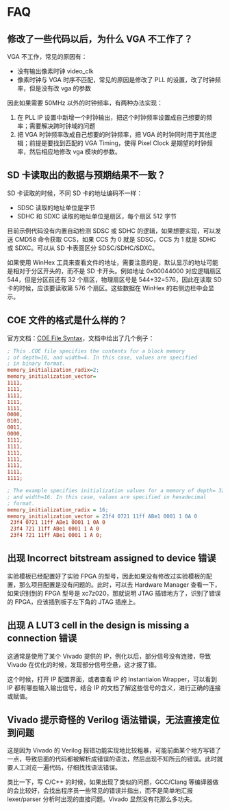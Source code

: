 # FAQ

## 修改了一些代码以后，为什么 VGA 不工作了？

VGA 不工作，常见的原因有：

- 没有输出像素时钟 video_clk
- 像素时钟与 VGA 时序不匹配，常见的原因是修改了 PLL 的设置，改了时钟频率，但是没有改 vga 的参数

因此如果需要 50MHz 以外的时钟频率，有两种办法实现：

1. 在 PLL IP 设置中新增一个时钟输出，把这个时钟频率设置成自己想要的频率；需要解决跨时钟域的问题
2. 把 VGA 时钟频率改成自己想要的时钟频率，把 VGA 的时钟同时用于其他逻辑；前提是要找到匹配的 VGA Timing，使得 Pixel Clock 是期望的时钟频率，然后相应地修改 vga 模块的参数。

## SD 卡读取出的数据与预期结果不一致？

SD 卡读取的时候，不同 SD 卡的地址编码不一样：

- SDSC 读取的地址单位是字节
- SDHC 和 SDXC 读取的地址单位是扇区，每个扇区 512 字节

目前示例代码没有内置自动检测 SDSC 或 SDHC 的逻辑，如果想要实现，可以发送 CMD58 命令获取 CCS，如果 CCS 为 0 就是 SDSC，CCS 为 1 就是 SDHC 或 SDXC。可以从 SD 卡表面区分 SDSC/SDHC/SDXC。

如果使用 WinHex 工具来查看文件的地址，需要注意的是，默认显示的地址可能是相对于分区开头的，而不是 SD 卡开头。例如地址 0x00044000 对应逻辑扇区 544，但是分区前还有 32 个扇区，物理扇区号是 544+32=576，因此在读取 SD 卡的时候，应该要读取第 576 个扇区。这些数据在 WinHex 的右侧边栏中会显示。

## COE 文件的格式是什么样的？

官方文档：[COE File Syntax](https://docs.amd.com/r/en-US/ug896-vivado-ip/COE-File-Syntax)，文档中给出了几个例子：

```ini
; This .COE file specifies the contents for a block memory
; of depth=16, and width=4. In this case, values are specified
; in binary format.
memory_initialization_radix=2;
memory_initialization_vector=
1111,
1111,
1111,
1111,
1111,
0000,
0101,
0011,
0000,
1111,
1111,
1111,
1111,
1111,
1111,
1111;
```

```ini
; The example specifies initialization values for a memory of depth= 32, 
; and width=16. In this case, values are specified in hexadecimal
; format.
memory_initialization_radix = 16;
memory_initialization_vector = 23f4 0721 11ff ABe1 0001 1 0A 0
 23f4 0721 11ff ABe1 0001 1 0A 0
 23f4 721 11ff ABe1 0001 1 A 0
 23f4 721 11ff ABe1 0001 1 A 0;
```

## 出现 Incorrect bitstream assigned to device 错误

实验模板已经配置好了实验 FPGA 的型号，因此如果没有修改过实验模板的配置，那么项目配置是没有问题的。此时，可以去 Hardware Manager 查看一下，如果识别到的 FPGA 型号是 xc7z020，那就说明 JTAG 插错地方了，识别了错误的 FPGA，应该插到板子左下角的 JTAG 插座上。

## 出现 A LUT3 cell in the design is missing a connection 错误

这通常是使用了某个 Vivado 提供的 IP，例化以后，部分信号没有连接，导致 Vivado 在优化的时候，发现部分信号空悬，这才报了错。

这个时候，打开 IP 配置界面，或者查看 IP 的 Instantiaion Wrapper，可以看到 IP 都有哪些输入输出信号，结合 IP 的文档了解这些信号的含义，进行正确的连接或赋值。

## Vivado 提示奇怪的 Verilog 语法错误，无法直接定位到问题

这是因为 Vivado 的 Verilog 报错功能实现地比较粗暴，可能前面某个地方写错了一点，导致后面的代码都被解析成错误的语法，然后出现不知所云的错误。此时就要人工浏览一遍代码，仔细找找语法错误。

类比一下，写 C/C++ 的时候，如果出现了类似的问题，GCC/Clang 等编译器做的会比较好，会找出程序员一些常见的错误并指出，而不是简单地汇报 lexer/parser 分析时出现的直接问题。Vivado 显然没有花那么多功夫。
